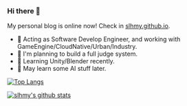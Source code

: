 ### Hi there 👋

My personal blog is online now! Check in [slhmy.github.io](https://slhmy.github.io/).

- 💼 Acting as Software Develop Engineer, and working with GameEngine/CloudNative/Urban/Industry.
- 📝 I'm planning to build a full judge system.
- 🌱 Learning Unity/Blender recently.
- 🤖 May learn some AI stuff later.

<!--
**slhmy/slhmy** is a ✨ _special_ ✨ repository because its `README.md` (this file) appears on your GitHub profile.

Here are some ideas to get you started:

- 🔭 I’m currently working on ...
- 🌱 I’m currently learning ...
- 👯 I’m looking to collaborate on ...
- 🤔 I’m looking for help with ...
- 💬 Ask me about ...
- 📫 How to reach me: ...
- 😄 Pronouns: ...
- ⚡ Fun fact: ...
-->

[![Top Langs](https://github-readme-stats.vercel.app/api/top-langs/?username=slhmy&layout=compact)](https://github.com/anuraghazra/github-readme-stats)

[![slhmy's github stats](https://github-readme-stats.vercel.app/api?username=slhmy)](https://github.com/anuraghazra/github-readme-stats)
